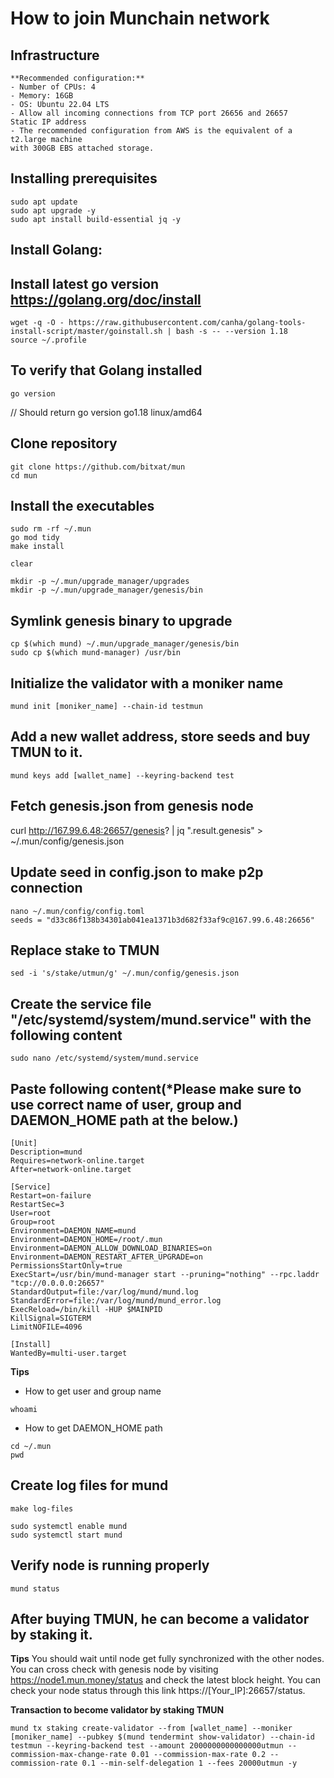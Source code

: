 # How to join Munchain network
## Infrastructure
```
**Recommended configuration:**
- Number of CPUs: 4
- Memory: 16GB
- OS: Ubuntu 22.04 LTS
- Allow all incoming connections from TCP port 26656 and 26657
Static IP address
- The recommended configuration from AWS is the equivalent of a t2.large machine
with 300GB EBS attached storage.
```

## Installing prerequisites
```
sudo apt update
sudo apt upgrade -y
sudo apt install build-essential jq -y
```

## Install Golang:

## Install latest go version https://golang.org/doc/install
```
wget -q -O - https://raw.githubusercontent.com/canha/golang-tools-install-script/master/goinstall.sh | bash -s -- --version 1.18
source ~/.profile
```

## To verify that Golang installed
```
go version
```
// Should return go version go1.18 linux/amd64

## Clone repository
```
git clone https://github.com/bitxat/mun
cd mun
```

## Install the executables

```
sudo rm -rf ~/.mun
go mod tidy
make install

clear

mkdir -p ~/.mun/upgrade_manager/upgrades
mkdir -p ~/.mun/upgrade_manager/genesis/bin
```

## Symlink genesis binary to upgrade
```
cp $(which mund) ~/.mun/upgrade_manager/genesis/bin
sudo cp $(which mund-manager) /usr/bin
```

## Initialize the validator with a moniker name
```
mund init [moniker_name] --chain-id testmun
```

## Add a new wallet address, store seeds and buy TMUN to it. 
```
mund keys add [wallet_name] --keyring-backend test
```

## Fetch genesis.json from genesis node
curl http://167.99.6.48:26657/genesis? | jq ".result.genesis" > ~/.mun/config/genesis.json

## Update seed in config.json to make p2p connection
```
nano ~/.mun/config/config.toml
seeds = "d33c86f138b34301ab041ea1371b3d682f33af9c@167.99.6.48:26656"
```

## Replace stake to TMUN
```
sed -i 's/stake/utmun/g' ~/.mun/config/genesis.json
```

## Create the service file "/etc/systemd/system/mund.service" with the following content
```
sudo nano /etc/systemd/system/mund.service
```

## Paste following content(*Please make sure to use correct name of user, group and DAEMON_HOME path at the below.)
```
[Unit]
Description=mund
Requires=network-online.target
After=network-online.target

[Service]
Restart=on-failure
RestartSec=3
User=root
Group=root
Environment=DAEMON_NAME=mund
Environment=DAEMON_HOME=/root/.mun
Environment=DAEMON_ALLOW_DOWNLOAD_BINARIES=on
Environment=DAEMON_RESTART_AFTER_UPGRADE=on
PermissionsStartOnly=true
ExecStart=/usr/bin/mund-manager start --pruning="nothing" --rpc.laddr "tcp://0.0.0.0:26657"
StandardOutput=file:/var/log/mund/mund.log
StandardError=file:/var/log/mund/mund_error.log
ExecReload=/bin/kill -HUP $MAINPID
KillSignal=SIGTERM
LimitNOFILE=4096

[Install]
WantedBy=multi-user.target
```
**Tips**
- How to get user and group name
```
whoami
```
- How to get DAEMON_HOME path
```
cd ~/.mun
pwd
```

## Create log files for mund
```
make log-files

sudo systemctl enable mund
sudo systemctl start mund
```

## Verify node is running properly
```
mund status
```

## After buying TMUN, he can become a validator by staking it.
**Tips**
You should wait until node get fully synchronized with the other nodes. You can cross check with genesis node by visiting https://node1.mun.money/status and check the latest block height. You can check your node status through this link https://[Your_IP]:26657/status.

**Transaction to become validator by staking TMUN**
```
mund tx staking create-validator --from [wallet_name] --moniker [moniker_name] --pubkey $(mund tendermint show-validator) --chain-id testmun --keyring-backend test --amount 2000000000000000utmun --commission-max-change-rate 0.01 --commission-max-rate 0.2 --commission-rate 0.1 --min-self-delegation 1 --fees 20000utmun -y
````
